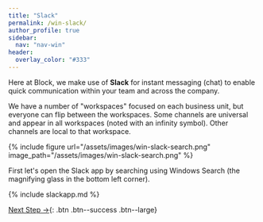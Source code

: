 ```yaml
---
title: "Slack"
permalink: /win-slack/
author_profile: true
sidebar:
  nav: "nav-win"
header:
  overlay_color: "#333"
---
```

Here at Block, we make use of __Slack__ for instant messaging (chat) to enable quick communication within your team and across the company. 

We have a number of "workspaces" focused on each business unit, but everyone can flip between the workspaces. Some channels are universal and appear in all workspaces (noted with an infinity symbol). Other channels are local to that workspace. 

{% include figure url="/assets/images/win-slack-search.png" image_path="/assets/images/win-slack-search.png" %}

First let's open the Slack app by searching using Windows Search (the magnifying glass in the bottom left corner).

{% include slackapp.md %}

[Next Step &rarr;](/win-das){: .btn .btn--success .btn--large}
